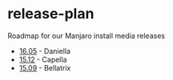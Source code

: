 # release-plan
Roadmap for our Manjaro install media releases

* [16.05](https://github.com/manjaro/release-plan/milestones/16.05) - Daniella
* [15.12](https://github.com/manjaro/release-plan/milestones/15.12) - Capella
* [15.09](https://github.com/manjaro/release-plan/milestones/15.09) - Bellatrix
